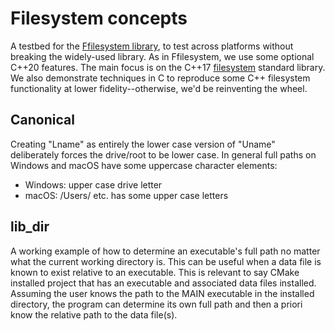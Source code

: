 # Filesystem concepts

A testbed for the
[Ffilesystem library](https://github.com/scivision/fortran-filesystem),
to test across platforms without breaking the widely-used library.
As in Ffilesystem, we use some optional C++20 features.
The main focus is on the C++17
[filesystem](https://en.cppreference.com/w/cpp/filesystem)
standard library.
We also demonstrate techniques in C to reproduce some C++ filesystem functionality at lower fidelity--otherwise, we'd be reinventing the wheel.

## Canonical

Creating "Lname" as entirely the lower case version of "Uname" deliberately forces the drive/root to be lower case.
In general full paths on Windows and macOS have some uppercase character elements:

* Windows: upper case drive letter
* macOS: /Users/ etc. has some upper case letters

## lib_dir

A working example of how to determine an executable's full path no matter what the current working directory is.
This can be useful when a data file is known to exist relative to an executable.
This is relevant to say CMake installed project that has an executable and associated data files installed.
Assuming the user knows the path to the MAIN executable in the installed directory, the program can determine its own full path and
then a priori know the relative path to the data file(s).
